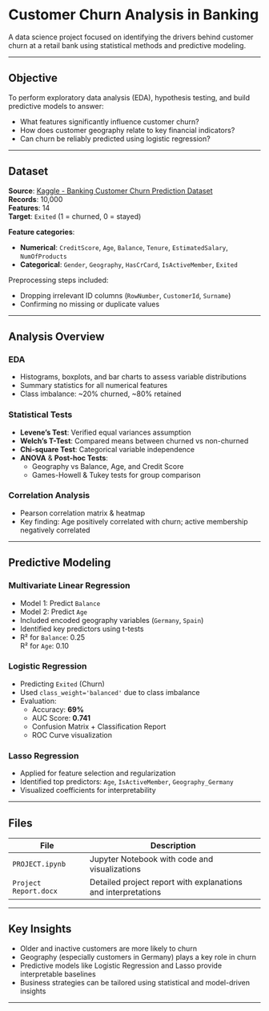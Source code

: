 # Customer Churn Analysis in Banking

A data science project focused on identifying the drivers behind customer churn at a retail bank using statistical methods and predictive modeling. 

---

## Objective

To perform exploratory data analysis (EDA), hypothesis testing, and build predictive models to answer:

- What features significantly influence customer churn?
- How does customer geography relate to key financial indicators?
- Can churn be reliably predicted using logistic regression?

---

## Dataset

**Source**: [Kaggle - Banking Customer Churn Prediction Dataset](https://www.kaggle.com/)  
**Records**: 10,000  
**Features**: 14  
**Target**: `Exited` (1 = churned, 0 = stayed)

**Feature categories**:
- **Numerical**: `CreditScore`, `Age`, `Balance`, `Tenure`, `EstimatedSalary`, `NumOfProducts`
- **Categorical**: `Gender`, `Geography`, `HasCrCard`, `IsActiveMember`, `Exited`

Preprocessing steps included:
- Dropping irrelevant ID columns (`RowNumber`, `CustomerId`, `Surname`)
- Confirming no missing or duplicate values

---

## Analysis Overview

### EDA
- Histograms, boxplots, and bar charts to assess variable distributions
- Summary statistics for all numerical features
- Class imbalance: ~20% churned, ~80% retained

### Statistical Tests
- **Levene’s Test**: Verified equal variances assumption
- **Welch’s T-Test**: Compared means between churned vs non-churned
- **Chi-square Test**: Categorical variable independence
- **ANOVA** & **Post-hoc Tests**:
  - Geography vs Balance, Age, and Credit Score
  - Games-Howell & Tukey tests for group comparison
### Correlation Analysis
- Pearson correlation matrix & heatmap
- Key finding: Age positively correlated with churn; active membership negatively correlated
---

## Predictive Modeling

### Multivariate Linear Regression
- Model 1: Predict `Balance`
- Model 2: Predict `Age`
- Included encoded geography variables (`Germany`, `Spain`)
- Identified key predictors using t-tests
- R² for `Balance`: 0.25  
  R² for `Age`: 0.10

### Logistic Regression
- Predicting `Exited` (Churn)
- Used `class_weight='balanced'` due to class imbalance
- Evaluation:
  - Accuracy: **69%**
  - AUC Score: **0.741**
  - Confusion Matrix + Classification Report
  - ROC Curve visualization

### Lasso Regression
- Applied for feature selection and regularization
- Identified top predictors: `Age`, `IsActiveMember`, `Geography_Germany`
- Visualized coefficients for interpretability

---

## Files

| File | Description |
|------|-------------|
| `PROJECT.ipynb` | Jupyter Notebook with code and visualizations |
| `Project Report.docx` | Detailed project report with explanations and interpretations |

---

## Key Insights

- Older and inactive customers are more likely to churn
- Geography (especially customers in Germany) plays a key role in churn
- Predictive models like Logistic Regression and Lasso provide interpretable baselines
- Business strategies can be tailored using statistical and model-driven insights

---

